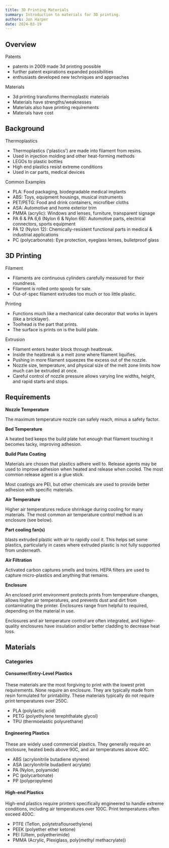 ```yaml
---
title: 3D Printing Materials
summary: Introduction to materials for 3D printing.
authors: Jon Harper
date: 2024-03-19
---
```




## Overview


Patents

- patents in 2009 made 3d printing possible
- further patent expirations expanded possibilities
- enthusiasts developed new techniques and approaches

Materials

- 3d printing transforms thermoplastic materials
- Materials have strengths/weaknesses
- Materials also have printing requirements
- Materials have cost

## Background

Thermoplastics

- Thermoplastics ('plastics') are made into filament from resins.
- Used in injection molding and other heat-forming methods
- LEGOs to plastic bottles
- High end plastics resist extreme conditions
- Used in car parts, medical devices

Common Examples

- PLA: Food packaging, biodegradable medical implants
- ABS: Toys, equipment housings, musical instruments
- PET/PETG: Food and drink containers, microfiber cloths
- ASA: Automotive and home exterior trim
- PMMA (acrylic): Windows and lenses, furniture, transparent signage
- PA 6 & PA 6,6 (Nylon 6 & Nylon 66): Automotive parts, electrical connectors, sports equipment
- PA 12 (Nylon 12): Chemically-resistent functional parts in medical & industrial applications
- PC (polycarbonate): Eye protection, eyeglass lenses, bulletproof glass

## 3D Printing

Filament

- Filaments are continuous cylinders carefully measured for their roundness.
- Filament is rolled onto spools for sale.
- Out-of-spec filament extrudes too much or too little plastic.

Printing

- Functions much like a mechanical cake decorator that works in layers (like a bricklayer).
- Toolhead is the part that prints.
- The surface is prints on is the build plate.

Extrusion

- Filament enters heater block through heatbreak.
- Inside the heatbreak is a melt zone where filament liquifies.
- Pushing in more filament squeezes the excess out of the nozzle.
- Nozzle size, temperature, and physical size of the melt zone limits how much can be extruded at once.
- Careful control of nozzle pressure allows varying line widths, height, and rapid starts and stops.

## Requirements

**Nozzle Temperature**

The maximum temperature nozzle can safely reach, minus a safety factor.

**Bed Temperature**

A heated bed keeps the build plate hot enough that filament touching it becomes tacky, improving adhesion.

**Build Plate Coating**

Materials are chosen that plastics adhere well to. Release agents may be used to improve adhesion when heated and release when cooled. The most common release agent is a glue stick.

Most coatings are PEI, but other chemicals are used to provide better adhesion with specific materials.

**Air Temperature**

Higher air temperatures reduce shrinkage during cooling for many materials. The most common air temperature control method is an enclosure (see below).

**Part cooling fan(s)**

blasts extruded plastic with air to rapidly cool it. This helps set some plastics, particularly in cases where extruded plastic is not fully supported from underneath.

**Air Filtration**

Activated carbon captures smells and toxins. HEPA filters are used to capture micro-plastics and anything that remains.

**Enclosure**

An enclosed print environment protects prints from temperature changes, allows higher air temperatures,
and prevents dust and dirt from contaminating the printer. Enclosures range from helpful to required, depending on the material in use.

Enclosures and air temperature control are often integrated, and higher-quality enclosures have insulation and/or better cladding to decrease heat loss.

## Materials

### Categories

#### Consumer/Entry-Level Plastics

These materials are the most forgiving to print with the lowest print requirements. None require an enclosure. They are typically made from resin formulated for printability. These materials typically do not require print temperatures over 250C.

- PLA (polylactic acid)
- PETG (polyethylene terephthalate glycol)
- TPU (thermoelastic polyurethane)

#### Engineering Plastics

These are widely used commercial plastics. They generally require an enclosure, heated beds above 90C, and air temperatures above 40C.

- ABS (acrylonitrile butadiene styrene)
- ASA (acrylonitrile budadient acrylate)
- PA (Nylon, polyamide)
- PC (polycarbonate)
- PP (polypropylene)

#### High-end Plastics

High-end plastics require printers specifically engineered to handle extreme conditions, including air temperatures over 100C. Print temperatures often exceed 400C.

- PTFE (Teflon, polytetraflouroethylene)
- PEEK (polyether ether ketone)
- PEI (Ultem, polyetherimide)
- PMMA (Acrylic, Plexiglass, poly(methyl methacrylate))

